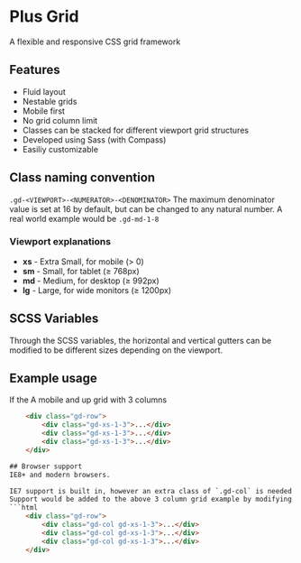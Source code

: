 # Plus Grid
A flexible and responsive CSS grid framework

## Features
* Fluid layout
* Nestable grids
* Mobile first
* No grid column limit
* Classes can be stacked for different viewport grid structures
* Developed using Sass (with Compass)
* Easiliy customizable

## Class naming convention
`.gd-<VIEWPORT>-<NUMERATOR>-<DENOMINATOR>`
The maximum denominator value is set at 16 by default, but can be changed to any natural number. A real world example would be `.gd-md-1-8`

### Viewport explanations
* **xs** - Extra Small, for mobile (&gt; 0)
* **sm** - Small, for tablet (&ge; 768px)
* **md** - Medium, for desktop (&ge; 992px)
* **lg** - Large, for wide monitors (&ge; 1200px)

## SCSS Variables
Through the SCSS variables, the horizontal and vertical gutters can be modified to be different sizes depending on the viewport.

## Example usage
If the
A mobile and up grid with 3 columns
```html
    <div class="gd-row">
        <div class="gd-xs-1-3">...</div>
        <div class="gd-xs-1-3">...</div>
        <div class="gd-xs-1-3">...</div>
    </div>

## Browser support
IE8+ and modern browsers.

IE7 support is built in, however an extra class of `.gd-col` is needed to be added to each cell/column item. For example:
Support would be added to the above 3 column grid example by modifying it to be the following:
```html
    <div class="gd-row">
        <div class="gd-col gd-xs-1-3">...</div>
        <div class="gd-col gd-xs-1-3">...</div>
        <div class="gd-col gd-xs-1-3">...</div>
    </div>